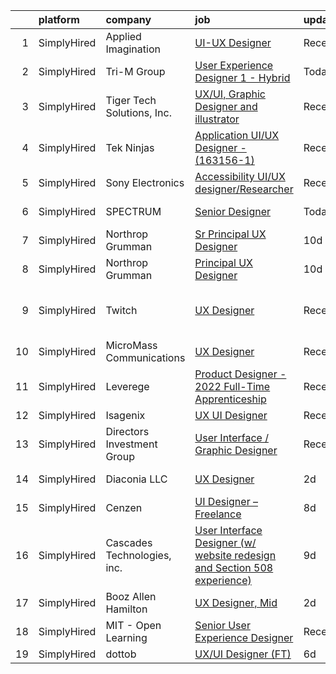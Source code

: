 

|    | platform    | company                     | job                                                                                                                                                                              | update_time   | location                       |
|---:|:------------|:----------------------------|:---------------------------------------------------------------------------------------------------------------------------------------------------------------------------------|:--------------|:-------------------------------|
|  1 | SimplyHired | Applied Imagination         | [UI-UX Designer](https://www.simplyhired.com/job/7y3wtoTnZ1FIV0Alek9JQ8boyPLAIny-gyqvhOKUz4T1Lr8m3pmkIw?q=ux+designer)                                                           | Recently      | Remote                         |
|  2 | SimplyHired | Tri-M Group                 | [User Experience Designer 1 - Hybrid](https://www.simplyhired.com/job/LCe-JBe0Dsw_IEW1DEh7y-_h2MssVxJwRET4DGl58cK78HhFECFZJw?q=ux+designer)                                      | Today         | Kennett Square, PA             |
|  3 | SimplyHired | Tiger Tech Solutions, Inc.  | [UX/UI, Graphic Designer and illustrator](https://www.simplyhired.com/job/P0_O-3lInmD2260vZ7fW5WYpxNoOezT2_aaOMCb8l8MTGGQMgI9-Rg?q=ux+designer)                                  | Recently      | Remote                         |
|  4 | SimplyHired | Tek Ninjas                  | [Application UI/UX Designer - (163156-1)](https://www.simplyhired.com/job/1R2ynIQXhkhrzhLRMFpDhoIj-x4vwUk5dsraqjG9g7WMAIFluUaATw?q=ux+designer)                                  | Recently      | Irvine, CA                     |
|  5 | SimplyHired | Sony Electronics            | [Accessibility UI/UX designer/Researcher](https://www.simplyhired.com/job/rj2QgQ7T8vCD2rN6izndTx06dW-AYv9TJvz_rJ9AcjJg0pF8fNMJCQ?q=ux+designer)                                  | Recently      | San Diego, CA                  |
|  6 | SimplyHired | SPECTRUM                    | [Senior Designer](https://www.simplyhired.com/job/TfiVsR_KM0Z-S6veWWo0A3-RpG-172vn3zcok8da_IN_d53W-qHH1w?q=ux+designer)                                                          | Today         | Stamford, CT                   |
|  7 | SimplyHired | Northrop Grumman            | [Sr Principal UX Designer](https://www.simplyhired.com/job/C88t0UC2y-yBFPqbAPp7s5fT-p1Q5wntvidjM2_3u3SHtuiRDOYN-w?q=ux+designer)                                                 | 10d           | Roy, UT                        |
|  8 | SimplyHired | Northrop Grumman            | [Principal UX Designer](https://www.simplyhired.com/job/5c-nwIB5zbUT35tmOLPqmmVTvOPB5g3wOQkhbXEI6D5hww43aTFFTw?q=ux+designer)                                                    | 10d           | Roy, UT                        |
|  9 | SimplyHired | Twitch                      | [UX Designer](https://www.simplyhired.com/job/JgC0phD8UHMY6w_GYDEQv1StM0T7jCoE7g8-DAC0SopcYGftun2qZQ?q=ux+designer)                                                              | Recently      | San Francisco, CA +2 locations |
| 10 | SimplyHired | MicroMass Communications    | [UX Designer](https://www.simplyhired.com/job/R8UTe9Ikdw4AsSdB7kcVALVv7S_u-rvXis5FMZPbMlVQrHrtC8T83g?q=ux+designer)                                                              | Recently      | Remote                         |
| 11 | SimplyHired | Leverege                    | [Product Designer - 2022 Full-Time Apprenticeship](https://www.simplyhired.com/job/f2PnrkNkoKjnF_c7MsOM41LbDj7RDHIKkfuGC1pKOOPB0dNQ0HmV5w?q=ux+designer)                         | Recently      | Remote                         |
| 12 | SimplyHired | Isagenix                    | [UX UI Designer](https://www.simplyhired.com/job/T4curWSneVb2kCAvlBtTyLAtNndPOj8j5NIu1WTfkqg1fCUQajybsw?q=ux+designer)                                                           | Recently      | Gilbert, AZ                    |
| 13 | SimplyHired | Directors Investment Group  | [User Interface / Graphic Designer](https://www.simplyhired.com/job/lwFB-IFPPDdhloaijqBwddfJUHKHlrmCl5Rm4qk6xWpCkNF95M1C7w?q=ux+designer)                                        | Recently      | Abilene, TX                    |
| 14 | SimplyHired | Diaconia LLC                | [UX Designer](https://www.simplyhired.com/job/aFHJwtm8RUHcC99RRTE9mG8oX3QOXtI0ZsYAGsoxJB38j5bQmXqcgw?q=ux+designer)                                                              | 2d            | Washington, VA                 |
| 15 | SimplyHired | Cenzen                      | [UI Designer – Freelance](https://www.simplyhired.com/job/YoendQDtRn6-zT2t1SVIT9L-6IofDmMyn8fTlD7qvbuym5OnDMZyxg?q=ux+designer)                                                  | 8d            | New York, NY                   |
| 16 | SimplyHired | Cascades Technologies, inc. | [User Interface Designer (w/ website redesign and Section 508 experience)](https://www.simplyhired.com/job/ckfIbBBBroTlSt8StOwnHJ_3ON-S99gD0uozkUdoBHjBBz1OdCWtgQ?q=ux+designer) | 9d            | Remote                         |
| 17 | SimplyHired | Booz Allen Hamilton         | [UX Designer, Mid](https://www.simplyhired.com/job/vFk4K-rACl3x6Hr6g27eMkOkpD_OofkS2EjOTyljAve3o5aCigKxyA?q=ux+designer)                                                         | 2d            | McLean, VA                     |
| 18 | SimplyHired | MIT - Open Learning         | [Senior User Experience Designer](https://www.simplyhired.com/job/DGpVMYXqBBTCCMqFBSMNsDDvOs0WGR0RBCTwA4mrgBvOJQZuNkgAsw?q=ux+designer)                                          | Recently      | Cambridge, MA                  |
| 19 | SimplyHired | dottob                      | [UX/UI Designer (FT)](https://www.simplyhired.com/job/fPtrRjDseu7iQzxo-DZv6p24YVQtdvkNoGEi-342wWK67rvfkBvaHQ?q=ux+designer)                                                      | 6d            | Remote                         |